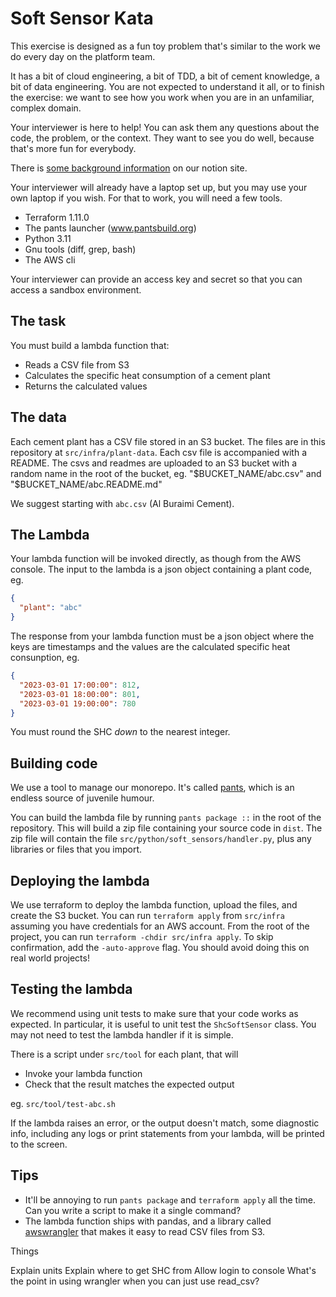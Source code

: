 # Soft Sensor Kata

This exercise is designed as a fun toy problem that's similar to the work we do every day on the platform team.

It has a bit of cloud engineering, a bit of TDD, a bit of cement knowledge, a bit of data engineering. You are not expected to understand it all, or to finish the exercise: we want to see how you work when you are in an unfamiliar, complex domain.

Your interviewer is here to help! You can ask them any questions about the code, the problem, or the context. They want to see you do well, because that's more fun for everybody.

There is [some background information](https://carbonre.notion.site/SHC-1ae57d5bd89d80ac8c8bfcf85f264c4e?pvs=74) on our notion site.

Your interviewer will already have a laptop set up, but you may use your own laptop if you wish. For that to work, you will need a few tools.

- Terraform 1.11.0
- The pants launcher (www.pantsbuild.org)
- Python 3.11
- Gnu tools (diff, grep, bash)
- The AWS cli

Your interviewer can provide an access key and secret so that you can access a sandbox environment.

## The task

You must build a lambda function that:

- Reads a CSV file from S3
- Calculates the specific heat consumption of a cement plant
- Returns the calculated values

## The data

Each cement plant has a CSV file stored in an S3 bucket. The files are in this repository at `src/infra/plant-data`.
Each csv file is accompanied with a README.
The csvs and readmes are uploaded to an S3 bucket with a random name in the root of the bucket, eg. "$BUCKET_NAME/abc.csv" and "$BUCKET_NAME/abc.README.md"

We suggest starting with `abc.csv` (Al Buraimi Cement).

## The Lambda

Your lambda function will be invoked directly, as though from the AWS console.
The input to the lambda is a json object containing a plant code, eg.

```json
{
  "plant": "abc"
}
```

The response from your lambda function must be a json object where the keys are timestamps and the values are the calculated specific heat consunption, eg.

```json
{
  "2023-03-01 17:00:00": 812,
  "2023-03-01 18:00:00": 801,
  "2023-03-01 19:00:00": 780
}
```

You must round the SHC _down_ to the nearest integer.

## Building code

We use a tool to manage our monorepo. It's called [pants](www.pantsbuild.org), which is an endless source of juvenile humour.

You can build the lambda file by running `pants package ::` in the root of the repository. This will build a zip file containing your source code in `dist`. The zip file will contain the file `src/python/soft_sensors/handler.py`, plus any libraries or files that you import.

## Deploying the lambda

We use terraform to deploy the lambda function, upload the files, and create the S3 bucket.
You can run `terraform apply` from `src/infra` assuming you have credentials for an AWS account.
From the root of the project, you can run `terraform -chdir src/infra apply`. To skip confirmation, add the `-auto-approve` flag. You should avoid doing this on real world projects!

## Testing the lambda

We recommend using unit tests to make sure that your code works as expected. In particular, it is useful to unit test the `ShcSoftSensor` class. You may not need to test the lambda handler if it is simple.

There is a script under `src/tool` for each plant, that will

- Invoke your lambda function
- Check that the result matches the expected output

eg. `src/tool/test-abc.sh`

If the lambda raises an error, or the output doesn't match, some diagnostic info, including any logs or print statements from your lambda, will be printed to the screen.

## Tips

- It'll be annoying to run `pants package` and `terraform apply` all the time. Can you write a script to make it a single command?
- The lambda function ships with pandas, and a library called [awswrangler](https://aws-sdk-pandas.readthedocs.io/en/latest/stubs/awswrangler.s3.read_csv.html) that makes it easy to read CSV files from S3.

Things

Explain units
Explain where to get SHC from
Allow login to console
What's the point in using wrangler when you can just use read_csv?
